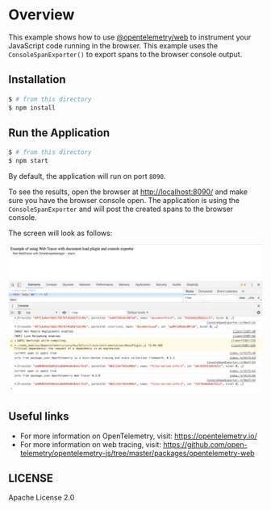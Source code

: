 # Overview

This example shows how to use [@opentelemetry/web](https://github.com/open-telemetry/opentelemetry-js/tree/master/packages/opentelemetry-web) to instrument your JavaScript code running in the browser.
This example uses the `ConsoleSpanExporter()` to export spans to the browser console output.

## Installation

```sh
$ # from this directory
$ npm install
```

## Run the Application

```sh
$ # from this directory
$ npm start
```

By default, the application will run on port `8090`.

To see the results, open the browser at <http://localhost:8090/> and make sure you have the browser console open. The application is using the `ConsoleSpanExporter` and will post the created spans to the browser console.

The screen will look as follows:

![Screenshot of the running example](images/traces.png)

## Useful links

- For more information on OpenTelemetry, visit: <https://opentelemetry.io/>
- For more information on web tracing, visit: <https://github.com/open-telemetry/opentelemetry-js/tree/master/packages/opentelemetry-web>

## LICENSE

Apache License 2.0
